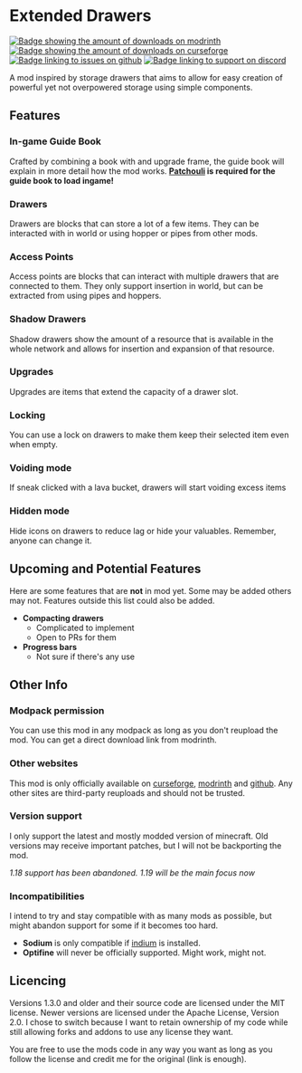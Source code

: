 # Extended Drawers
[![Badge showing the amount of downloads on modrinth](https://img.shields.io/badge/dynamic/json?color=2d2d2d&colorA=5da545&label=&suffix=%20downloads%20&query=downloads&url=https://api.modrinth.com/v2/project/AhtxbnpG&style=flat-square&logo=modrinth&logoColor=2d2d2d)](https://modrinth.com/mod/extended-drawers)
[![Badge showing the amount of downloads on curseforge](https://cf.way2muchnoise.eu/full_616602_downloads.svg?badge_style=flat)](https://www.curseforge.com/minecraft/mc-mods/extended-drawers)
[![Badge linking to issues on github](https://img.shields.io/badge/dynamic/json?query=value&url=https://img.shields.io/github/issues-raw/mattidragon/extendeddrawers.json&label=&logo=github&color=2d2d2d&style=flat-square&labelColor=6e5494&logoColor=2d2d2d&suffix=%20issues)](https://github.com/MattiDragon/ExtendedDrawers/issues)
[![Badge linking to support on discord](https://img.shields.io/discord/760524772189798431?label=&logo=discord&color=2d2d2d&style=flat-square&labelColor=5865f2&logoColor=2d2d2d)](https://discord.gg/26T5KK2PBv)

A mod inspired by storage drawers that aims to allow for easy creation of powerful yet not
overpowered storage using simple components.

## Features
### In-game Guide Book
Crafted by combining a book with and upgrade frame, the guide book will explain in more detail how the mod works.
**[Patchouli](https://modrinth.com/mod/patchouli) is required for the guide book to load ingame!**

### Drawers
Drawers are blocks that can store a lot of a few items. They can be interacted with in world or using hopper or pipes from other mods.

### Access Points
Access points are blocks that can interact with multiple drawers that are connected to them. 
They only support insertion in world, but can be extracted from using pipes
and hoppers.

### Shadow Drawers
Shadow drawers show the amount of a resource that is available in the whole network and allows
for insertion and expansion of that resource.

### Upgrades
Upgrades are items that extend the capacity of a drawer slot. 

### Locking
You can use a lock on drawers to make them keep their selected item even when empty.

### Voiding mode
If sneak clicked with a lava bucket, drawers will start voiding excess items

### Hidden mode
Hide icons on drawers to reduce lag or hide your valuables. Remember, anyone can change it.

## Upcoming and Potential Features
Here are some features that are **not** in mod yet. Some may be added others may not. Features 
outside this list could also be added.

* **Compacting drawers**
  * Complicated to implement
  * Open to PRs for them
* **Progress bars**
  * Not sure if there's any use

## Other Info
### Modpack permission
You can use this mod in any modpack as long as you don't reupload the mod. You can get a direct download link from modrinth.

### Other websites
This mod is only officially available on [curseforge](https://www.curseforge.com/minecraft/mc-mods/extended-drawers), [modrinth](https://modrinth.com/mod/extended-drawers) and [github](https://github.com/mattidragon/extendeddrawers). Any other sites are third-party reuploads and should not be trusted.

### Version support
I only support the latest and mostly modded version of minecraft. Old versions may receive important patches, but I will not be backporting the mod. 

*1.18 support has been abandoned. 1.19 will be the main focus now*

### Incompatibilities
I intend to try and stay compatible with as many mods as possible, but might abandon support for some if it becomes too hard.
* **Sodium** is only compatible if [indium](https://modrinth.com/mod/indium) is installed.
* **Optifine** will never be officially supported. Might work, might not.

## Licencing 
Versions 1.3.0 and older and their source code are licensed under the MIT license. Newer versions
are licensed under the Apache License, Version 2.0. I chose to switch because I want to retain 
ownership of my code while still allowing forks and addons to use any license they want. 

You are free to use the mods code in any way you want as long as you follow the license and 
credit me for the original (link is enough).
